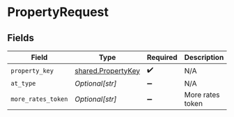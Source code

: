 # PropertyRequest


## Fields

| Field                                                    | Type                                                     | Required                                                 | Description                                              | Example                                                  |
| -------------------------------------------------------- | -------------------------------------------------------- | -------------------------------------------------------- | -------------------------------------------------------- | -------------------------------------------------------- |
| `property_key`                                           | [shared.PropertyKey](../../models/shared/propertykey.md) | :heavy_check_mark:                                       | N/A                                                      |                                                          |
| `at_type`                                                | *Optional[str]*                                          | :heavy_minus_sign:                                       | N/A                                                      | PropertyRequest                                          |
| `more_rates_token`                                       | *Optional[str]*                                          | :heavy_minus_sign:                                       | More rates token                                         |                                                          |